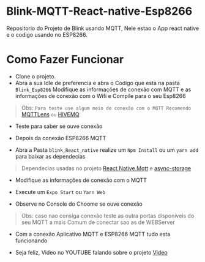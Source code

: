 # Blink-MQTT-React-native-Esp8266
 Repositorio do Projeto de Blink usando MQTT, Nele estao o App react native e o codigo usando no ESP8266.

# Como Fazer Funcionar
- Clone o projeto.
- Abra a sua Idle de preferencia e abra o Codigo que esta na pasta `Blink_Esp8266` Modifique as informações de conexão com MQTT e as informações de conexão com o Wifi e Compile para o seu Esp8266

> Obs: `Para teste use algum meio de conexão com o MQTT Recomendo`  [MQTTLens](https://chrome.google.com/webstore/detail/mqttlens/hemojaaeigabkbcookmlgmdigohjobjm?hl=pt-BR/) `ou` [HIVEMQ](http://www.hivemq.com/demos/websocket-client/)

- Teste para saber se ouve conexão

- Depois da conexão ESP8266 MQTT

- Abra a Pasta `blink_React_native` realize um `Npm Install` ou um `yarn add` para baixar as dependecias

> Dependecias usadas no projeto [React Native Mqtt](https://github.com/Introvertuous/react-native-mqtt) e [async-storage](https://react-native-async-storage.github.io/async-storage/docs/install)

- Modifique as informações de conexão com o MQTT 

- Execute um `Expo Start` ou `Yarn Web`

- Observe no Console do Choome se ouve conexão

> Obs: caso nao consiga conexão teste as outra portas disponiveis do seu MQTT a mais Comum de conectar sao as de WEBServer

- Com a conexão Aplicativo MQTT e ESP8266 MQTT tudo esta funcionando

- Seja feliz, Video no YOUTUBE falando sobre o projeto [Video]()

